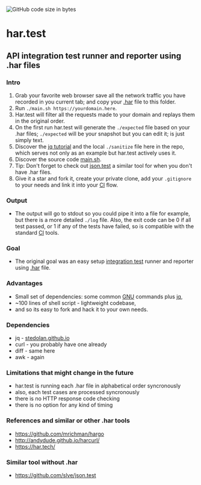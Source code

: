 ![GitHub code size in bytes](https://img.shields.io/badge/LOC-98-brightgreen.svg)
# har.test
## API integration test runner and reporter using .har files

### Intro
1. Grab your favorite web browser save all the network traffic you have recorded in you current tab; and copy your [.har](https://en.wikipedia.org/wiki/.har) file to this folder.
2. Run `./main.sh https://yourdomain.here`.
3. Har.test will filter all the requests made to your domain and replays them in the original order.
4. On the first run har.test will generate the `./expected` file based on your .har files; `./expected` will be your snapshot but you can edit it; is just simply text.
5. Discover the [jq tutorial](https://stedolan.github.io/jq/tutorial/) and the local `./sanitize` file here in the repo, which serves not only as an example but har.test actively uses it.
6. Discover the source code [main.sh](https://github.com/slve/har.test/blob/master/main.sh).
7. Tip: Don't forget to check out [json.test](https://github.com/slve/json.test) a similar tool for when you don't have .har files.
8. Give it a star and fork it, create your private clone, add your `.gitignore` to your needs and link it into your [CI](https://en.wikipedia.org/wiki/Continuous_integration) flow.

### Output
* The output will go to stdout so you could pipe it into a file for example, but there is a more detailed `./log` file. Also, the exit code can be 0 if all test passed, or 1 if any of the tests have failed, so is compatible with the standard [CI](https://en.wikipedia.org/wiki/Continuous_integration) tools.

### Goal
* The original goal was an easy setup [integration test](https://en.wikipedia.org/wiki/Integration_testing) runner and reporter using [.har](https://en.wikipedia.org/wiki/.har) file.

### Advantages
* Small set of dependencies: some common [GNU](https://www.gnu.org/) commands plus [jq](https://stedolan.github.io/jq/),
* ~100 lines of shell script - lightweight codebase,
* and so its easy to fork and hack it to your own needs.

### Dependencies
* jq - [stedolan.github.io](https://stedolan.github.io/jq/)
* curl - you probably have one already
* diff - same here
* awk - again

### Limitations that might change in the future
* har.test is running each .har file in alphabetical order syncronously
* also, each test cases are processed syncronously
* there is no HTTP response code checking
* there is no option for any kind of timing

### References and similar or other .har tools
* https://github.com/mrichman/hargo
* http://andydude.github.io/harcurl/
* https://har.tech/

### Similar tool without .har
* https://github.com/slve/json.test
